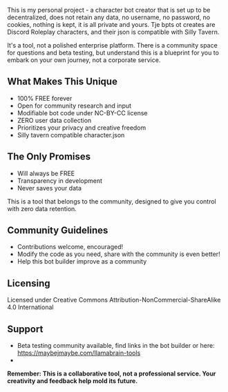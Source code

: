This is my personal project - a character bot creator that is set up to be decentralized, does not retain any data, no username, no password, no cookies, nothing is kept, it is all private and yours. Tje bpts ot creates are Discord Roleplay characters, and their json is compatible with Silly Tavern.

It's a tool, not a polished enterprise platform. There is a community space for questions and beta testing, but understand this is a blueprint for you to embark on your own journey, not a corporate service.


## __What Makes This Unique__ 

* 100% FREE forever
* Open for community research and input
* Modifiable bot code under NC-BY-CC license
* ZERO user data collection
* Prioritizes your privacy and creative freedom
* Silly tavern compatible character.json

## The Only Promises

* Will always be FREE
* Transparency in development
* Never saves your data

This is a tool that belongs to the community, designed to give you control with zero data retention.

## Community Guidelines

* Contributions welcome, encouraged! 
* Modify the code as you need, share with the community is even better!
* Help this bot builder improve as  a community

## Licensing
Licensed under Creative Commons Attribution-NonCommercial-ShareAlike 4.0 International

## Support

* Beta testing community available, find links in the bot builder or here: https://maybejmaybe.com/llamabrain-tools
* 
**Remember: This is a collaborative tool, not a professional service. Your creativity and feedback help mold its future.**
